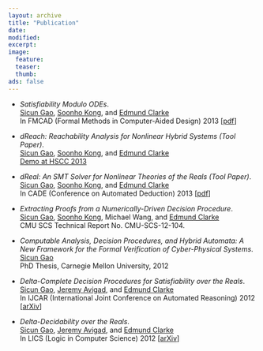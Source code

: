 ```yaml
---
layout: archive
title: "Publication"
date:
modified:
excerpt:
image:
  feature:
  teaser:
  thumb:
ads: false
---
```


 * *Satisfiability Modulo ODEs*.<br />
   [Sicun Gao][sean], [Soonho Kong][soonho], and [Edmund Clarke][emc]<br />
   In FMCAD (Formal Methods in Computer-Aided Design) 2013 [[pdf][FMCAD13]]

 * *dReach: Reachability Analysis for Nonlinear Hybrid Systems (Tool Paper)*.<br />
   [Sicun Gao][sean], [Soonho Kong][soonho], and [Edmund Clarke][emc]<br />
   [Demo at HSCC 2013][HSCC13-demo]

 * *dReal: An SMT Solver for Nonlinear Theories of the Reals (Tool Paper)*.<br />
   [Sicun Gao][sean], [Soonho Kong][soonho], and [Edmund Clarke][emc]<br />
   In CADE (Conference on Automated Deduction) 2013 [[pdf][CADE13-tool]]

 * *Extracting Proofs from a Numerically-Driven Decision Procedure*. <br />
   [Sicun Gao][sean], [Soonho Kong][soonho], Michael Wang, and [Edmund Clarke][emc]<br />
   CMU SCS Technical Report No. CMU-SCS-12-104.

 * *Computable Analysis, Decision Procedures, and Hybrid Automata: A New Framework for the Formal Verification of Cyber-Physical Systems*.<br />
   [Sicun Gao][sean] <br />
   PhD Thesis, Carnegie Mellon University, 2012

 * *Delta-Complete Decision Procedures for Satisfiability over the Reals*.<br />
   [Sicun Gao][sean], [Jeremy Avigad][jeremy], and [Edmund Clarke][emc]<br />
   In IJCAR (International Joint Conference on Automated Reasoning) 2012 [[arXiv][IJCAR12]]

 * *Delta-Decidability over the Reals*.<br />
   [Sicun Gao][sean], [Jeremy Avigad][jeremy], and [Edmund Clarke][emc]<br />
   In LICS (Logic in Computer Science) 2012 [[arXiv][LICS12]]

[FMCAD13-slides]: http://dreal.cs.cmu.edu/presentation/20131022/
[FMCAD13]: http://www.cs.utexas.edu/users/hunt/FMCAD/FMCAD13/papers/25-SAT-Modulo-ODEs.pdf
[HSCC13-demo]: http://hscc2013.hscc-conference.org/schedule
[CADE13]: http://www.cs.cmu.edu/~sicung/papers/proofs.pdf
[CADE13-tool]: http://www.cs.cmu.edu/~sicung/papers/dReal.pdf
[IJCAR12]: http://arxiv.org/abs/1204.3513
[LICS12]: http://arxiv.org/abs/1204.6671

[sean]: http://www.cs.cmu.edu/~sicung
[soonho]: http://www.cs.cmu.edu/~soonhok
[emc]: http://www.cs.cmu.edu/~emc
[jeremy]: http://www.andrew.cmu.edu/user/avigad/
